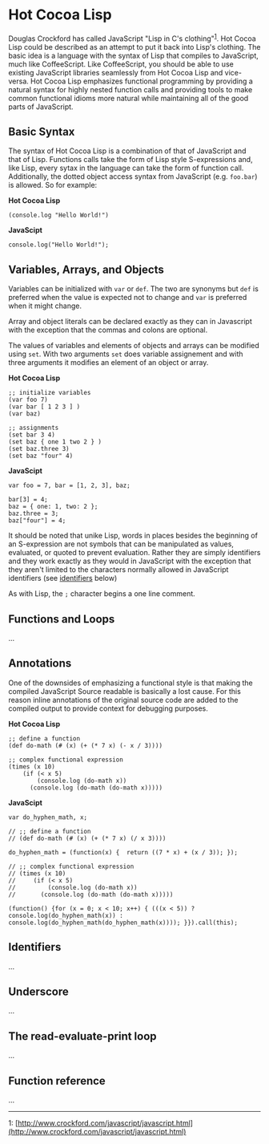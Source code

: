 Hot Cocoa Lisp
====

Douglas Crockford has called JavaScript "Lisp in C's
clothing"<sup>[1](#references)</sup>. Hot Cocoa Lisp could be
described as an attempt to put it back into Lisp's clothing. The basic
idea is a language with the syntax of Lisp that compiles to
JavaScript, much like CoffeeScript. Like CoffeeScript, you should be
able to use existing JavaScript libraries seamlessly from Hot Cocoa
Lisp and vice-versa. Hot Cocoa Lisp emphasizes functional programming
by providing a natural syntax for highly nested function calls and
providing tools to make common functional idioms more natural while
maintaining all of the good parts of JavaScript.

Basic Syntax
----

The syntax of Hot Cocoa Lisp is a combination of that of JavaScript
and that of Lisp.  Functions calls take the form of Lisp style
S-expressions and, like Lisp, every sytax in the language can take the
form of function call.  Additionally, the dotted object access syntax
from JavaScript (e.g. `foo.bar`) is allowed.  So for example:

**Hot Cocoa Lisp**

    (console.log "Hello World!")

**JavaScipt**

    console.log("Hello World!");

Variables, Arrays, and Objects
----

Variables can be initialized with `var` or `def`.  The two are
synonyms but `def` is preferred when the value is expected not to
change and `var` is preferred when it might change.

Array and object literals can be declared exactly as they can in
Javascript with the exception that the commas and colons are optional.

The values of variables and elements of objects and arrays can be
modified using `set`.  With two arguments `set` does variable
assignement and with three arguments it modifies an element of an
object or array.

**Hot Cocoa Lisp**

    ;; initialize variables
    (var foo 7)
    (var bar [ 1 2 3 ] )
    (var baz)

    ;; assignments
    (set bar 3 4)
    (set baz { one 1 two 2 } )
    (set baz.three 3)
    (set baz "four" 4)

**JavaScipt**

    var foo = 7, bar = [1, 2, 3], baz;
    
    bar[3] = 4;
    baz = { one: 1, two: 2 };
    baz.three = 3;
    baz["four"] = 4;

It should be noted that unike Lisp, words in places besides the
beginning of an S-expression are not symbols that can be manipulated
as values, evaluated, or quoted to prevent evaluation.  Rather they
are simply identifiers and they work exactly as they would in
JavaScript with the exception that they aren't limited to the
characters normally allowed in JavaScript identifiers (see
[identifiers](#identifiers) below)

As with Lisp, the `;` character begins a one line comment.

Functions and Loops
----

...

Annotations
----

One of the downsides of emphasizing a functional style is that making
the compiled JavaScript Source readable is basically a lost cause. For
this reason inline annotations of the original source code are added
to the compiled output to provide context for debugging purposes.

**Hot Cocoa Lisp**

    ;; define a function
    (def do-math (# (x) (+ (* 7 x) (- x / 3))))

    ;; complex functional expression
    (times (x 10)
        (if (< x 5)
            (console.log (do-math x))
          (console.log (do-math (do-math x)))))

**JavaScipt**

    var do_hyphen_math, x;
    
    // ;; define a function
    // (def do-math (# (x) (+ (* 7 x) (/ x 3))))
    
    do_hyphen_math = (function(x) {  return ((7 * x) + (x / 3)); });
    
    // ;; complex functional expression
    // (times (x 10)
    //     (if (< x 5)
    //         (console.log (do-math x))
    //       (console.log (do-math (do-math x)))))
    
    (function() {for (x = 0; x < 10; x++) { (((x < 5)) ? console.log(do_hyphen_math(x)) : console.log(do_hyphen_math(do_hyphen_math(x)))); }}).call(this);

<span id="identifiers"></span>

Identifiers
----

...

Underscore
----

...

The read-evaluate-print loop
----

...

Function reference
----

...

<span id="references"></span>
* * *
1: [http://www.crockford.com/javascript/javascript.html](http://www.crockford.com/javascript/javascript.html)
